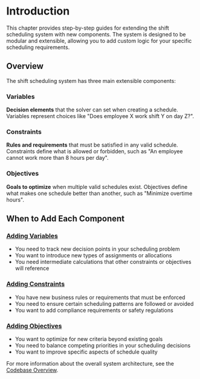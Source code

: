 # Introduction
This chapter provides step-by-step guides for extending the shift scheduling system with new components. The system is designed to be modular and extensible, allowing you to add custom logic for your specific scheduling requirements.

## Overview
The shift scheduling system has three main extensible components:

### Variables
**Decision elements** that the solver can set when creating a schedule. Variables represent choices like "Does employee X work shift Y on day Z?".

### Constraints
**Rules and requirements** that must be satisfied in any valid schedule. Constraints define what is allowed or forbidden, such as "An employee cannot work more than 8 hours per day".

### Objectives
**Goals to optimize** when multiple valid schedules exist. Objectives define what makes one schedule better than another, such as "Minimize overtime hours".

## When to Add Each Component
### **[Adding Variables](./how-to-add-variable.md)**

- You need to track new decision points in your scheduling problem
- You want to introduce new types of assignments or allocations
- You need intermediate calculations that other constraints or objectives will reference

### **[Adding Constraints](./how-to-add-constraint.md)**

- You have new business rules or requirements that must be enforced
- You need to ensure certain scheduling patterns are followed or avoided
- You want to add compliance requirements or safety regulations

### **[Adding Objectives](./how-to-add-objective.md)**

- You want to optimize for new criteria beyond existing goals
- You need to balance competing priorities in your scheduling decisions
- You want to improve specific aspects of schedule quality

For more information about the overall system architecture, see the [Codebase Overview](../codebase-overview.md).
